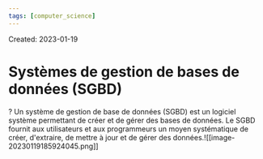 ```yaml
---
tags: [computer_science] 
---
```

Created: 2023-01-19

# Systèmes de gestion de bases de données (SGBD)
?
Un système de gestion de base de données (SGBD) est un logiciel système permettant de créer et de gérer des bases de données. Le SGBD fournit aux utilisateurs et aux programmeurs un moyen systématique de créer, d'extraire, de mettre à jour et de gérer des données.![[image-20230119185924045.png]]
<!--SR:!2025-11-20,612,250-->

